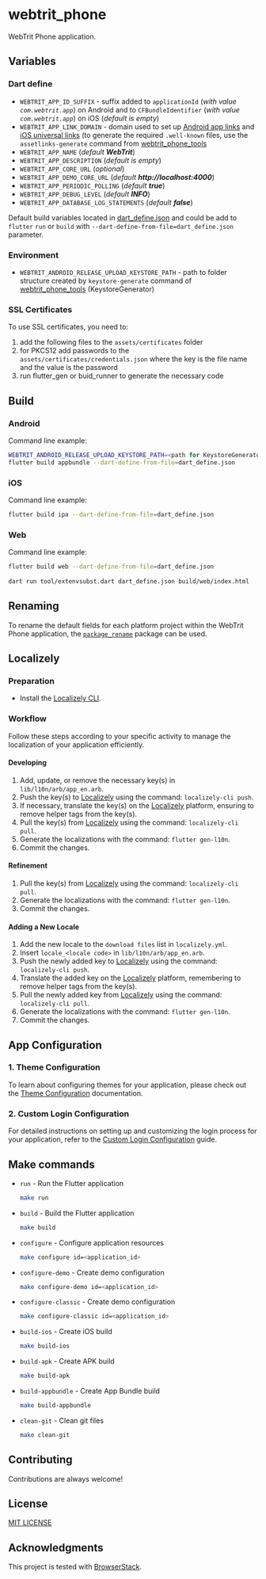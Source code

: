 # webtrit_phone

WebTrit Phone application.

## Variables

### Dart define

* `WEBTRIT_APP_ID_SUFFIX` - suffix added to `applicationId` (_with value `com.webtrit.app`_) on Android and to `CFBundleIdentifier` (_with value `com.webtrit.app`_) on iOS (_default is empty_)
* `WEBTRIT_APP_LINK_DOMAIN` - domain used to set up [Android app links](https://docs.flutter.dev/cookbook/navigation/set-up-app-links) and [iOS universal links](https://docs.flutter.dev/cookbook/navigation/set-up-universal-links) (to generate the required `.well-known` files, use the `assetlinks-generate` command from [webtrit_phone_tools](https://github.com/WebTrit/webtrit_phone_tools)
* `WEBTRIT_APP_NAME` (_default **WebTrit**_)
* `WEBTRIT_APP_DESCRIPTION` (_default is empty_)
* `WEBTRIT_APP_CORE_URL` (_optional_)
* `WEBTRIT_APP_DEMO_CORE_URL` (_default **http://localhost:4000**_)
* `WEBTRIT_APP_PERIODIC_POLLING` (_default **true**_)
* `WEBTRIT_APP_DEBUG_LEVEL` (_default **INFO**_)
* `WEBTRIT_APP_DATABASE_LOG_STATEMENTS` (_default **false**_)

Default build variables located in [dart_define.json](dart_define.json) and could be add to `flutter` `run` or `build` with `--dart-define-from-file=dart_define.json` parameter.

### Environment

* `WEBTRIT_ANDROID_RELEASE_UPLOAD_KEYSTORE_PATH` - path to folder structure created by `keystore-generate` command of [webtrit_phone_tools](https://github.com/WebTrit/webtrit_phone_tools) (KeystoreGenerator)


### SSL Certificates
To use SSL certificates, you need to: 
1. add the following files to the `assets/certificates` folder
2. for PKCS12 add passwords to the `assets/certificates/credentials.json` where the key is the file name and the value is the password
2. run flutter_gen or buid_runner to generate the necessary code

## Build

### Android

Command line example:
```bash
WEBTRIT_ANDROID_RELEASE_UPLOAD_KEYSTORE_PATH=<path for KeystoreGenerator created folder structure> && \
flutter build appbundle --dart-define-from-file=dart_define.json
```

### iOS

Command line example: 
```bash
flutter build ipa --dart-define-from-file=dart_define.json
```

### Web

Command line example:
```bash
flutter build web --dart-define-from-file=dart_define.json
  
dart run tool/extenvsubst.dart dart_define.json build/web/index.html
```

## Renaming

To rename the default fields for each platform project within the WebTrit Phone application, the [`package_rename`](https://pub.dev/packages/package_rename) package can be used.

## Localizely

### Preparation

- Install the [Localizely CLI](https://github.com/localizely/localizely-cli#install).

### Workflow

Follow these steps according to your specific activity to manage the localization of your application efficiently.

#### Developing

1. Add, update, or remove the necessary key(s) in `lib/l10n/arb/app_en.arb`.
1. Push the key(s) to [Localizely](https://localizely.com) using the command: `localizely-cli push`.
1. If necessary, translate the key(s) on the [Localizely](https://localizely.com) platform, ensuring to remove helper tags from the key(s).
1. Pull the key(s) from [Localizely](https://localizely.com) using the command: `localizely-cli pull`.
1. Generate the localizations with the command: `flutter gen-l10n`.
1. Commit the changes.

#### Refinement

1. Pull the key(s) from [Localizely](https://localizely.com) using the command: `localizely-cli pull`.
1. Generate the localizations with the command: `flutter gen-l10n`.
1. Commit the changes.

#### Adding a New Locale

1. Add the new locale to the `download files` list in `localizely.yml`.
1. Insert `locale_<locale code>` in `lib/l10n/arb/app_en.arb`.
1. Push the newly added key to [Localizely](https://localizely.com) using the command: `localizely-cli push`.
1. Translate the added key on the [Localizely](https://localizely.com) platform, remembering to remove helper tags from the key(s).
1. Pull the newly added key from [Localizely](https://localizely.com) using the command: `localizely-cli pull`.
1. Generate the localizations with the command: `flutter gen-l10n`.
1. Commit the changes.


## App Configuration

### 1. Theme Configuration
To learn about configuring themes for your application, please check out the [Theme Configuration](doc/theme_config/index.md) documentation.

### 2. Custom Login Configuration
For detailed instructions on setting up and customizing the login process for your application, refer to the [Custom Login Configuration](doc/custom_login/index.md) guide.

## Make commands
* `run` - Run the Flutter application
  ```bash
  make run
  ```

* `build` - Build the Flutter application
  ```bash
  make build
  ```

* `configure` - Configure application resources
  ```bash
  make configure id=<application_id>
  ```
  
* `configure-demo` - Create demo configuration
  ```bash
  make configure-demo id=<application_id>
  ```

* `configure-classic` - Create demo configuration
  ```bash
  make configure-classic id=<application_id>
  ```

* `build-ios` - Create iOS build
  ```bash
  make build-ios
  ```

* `build-apk` - Create APK build
  ```bash
  make build-apk
  ```

* `build-appbundle` - Create App Bundle build
  ```bash
  make build-appbundle
  ```

* `clean-git` - Clean git files
  ```bash
  make clean-git
  ```

## Contributing

Contributions are always welcome!

## License

[MIT LICENSE](LICENSE)

## Acknowledgments

This project is tested with [BrowserStack](https://www.browserstack.com/).
